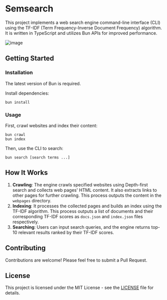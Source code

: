 # Semsearch

This project implements a web search engine command-line interface (CLI) using the TF-IDF (Term Frequency-Inverse Document Frequency) algorithm. It is written in TypeScript and utilizes Bun APIs for improved performance.

![image](https://github.com/user-attachments/assets/c9241e64-b146-4f7f-baf2-3f00ab88e516)

## Getting Started

### Installation

The latest version of Bun is required.

Install dependencies:
```   
bun install
```

### Usage

First, crawl websites and index their content:
```
bun crawl
bun index
```

Then, use the CLI to search:

```
bun search [search terms ...]
```

## How It Works

1. **Crawling**: The engine crawls specified websites using Depth-first search and collects web pages' HTML content. It also extracts links to other pages for further crawling. This process outputs the content in the `webpages` directory.
2. **Indexing**: It processes the collected pages and builds an index using the TF-IDF algorithm. This process outputs a list of documents and their corresponding TF-IDF scores as `docs.json` and `index.json` files respectively.
3. **Searching**: Users can input search queries, and the engine returns top-10 relevant results ranked by their TF-IDF scores.

## Contributing

Contributions are welcome! Please feel free to submit a Pull Request.

## License

This project is licensed under the MIT License - see the [LICENSE](LICENSE) file for details.
